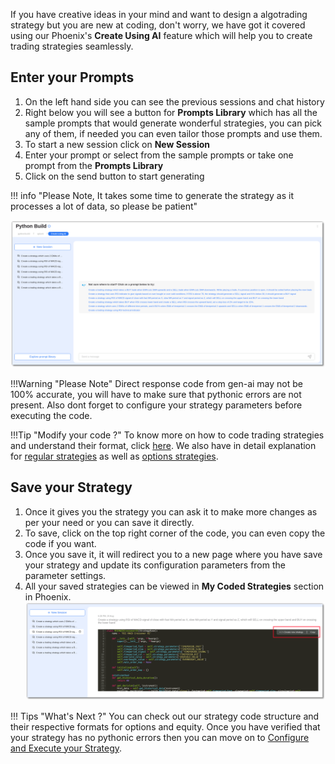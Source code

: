 [//]: # (## How to Code a Strategy using Phoenix Copilot)

If you have creative ideas in your mind and want to design a algotrading strategy but you are new at coding, don't worry, we have got it covered using our Phoenix's **Create Using AI** feature which will help you to create trading strategies seamlessly.

[//]: # (To start with **Create using AI** feature, go to our Phoenix page, there you will land on our splash page)
[//]: # ([![add-gen-ai-keys]&#40;imgs_v2/python_build_splash.png&#41;]&#40;imgs_v2/python-build-add-gen-ai-key.png&#41;)


## Enter your Prompts
1. On the left hand side you can see the previous sessions and chat history
2. Right below you will see a button for **Prompts Library** which has all the sample prompts that would generate wonderful strategies, you can pick any of them, if needed you can even tailor those prompts and use them.
3. To start a new session click on **New Session**
4. Enter your prompt or select from the sample prompts or take one prompt from the **Prompts Library**
5. Click on the send button to start generating

!!! info "Please Note, It takes some time to generate the strategy as it processes a lot of data, so please be patient"
    
   [![add-gen-ai-enter-prompt](imgs_v2/python_build_enter_prompts.png)](imgs_v2/python_build_enter_prompts.png)


!!!Warning "Please Note"
    Direct response code from gen-ai may not be 100% accurate, you will have to make sure that pythonic errors are not present.
    Also dont forget to configure your strategy parameters before executing the code.

!!!Tip "Modify your code ?"
    To know more on how to code trading strategies and understand their format, click [here](strategy_guides/structure.md).
    We also have in detail explanation for [regular strategies](strategy_guides/common_regular_strategy.md) as well as [options strategies](strategy_guides/common_options_strategy.md).


## Save your Strategy
1. Once it gives you the strategy you can ask it to make more changes as per your need or you can save it directly.
2. To save, click on the top right corner of the code, you can even copy the code if you want.
3. Once you save it, it will redirect you to a new page where you have save your strategy and update its configuration parameters from the parameter settings.
4. All your saved strategies can be viewed in **My Coded Strategies** section in Phoenix.
    [![add-gen-ai-save-strategy](imgs_v2/python_build_save_strategy_from_ai.png)](imgs_v2/python_build_save_strategy_from_ai.png)



!!! Tips "What's Next ?"
    You can check out our strategy code structure and their respective formats for options and equity. Once you have verified that your strategy has no pythonic errors then you can move on to  [Configure and Execute your Strategy](python-build-config-parameters.md). 
